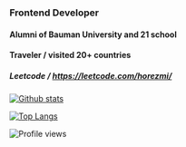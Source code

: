 ### Frontend Developer

#### Alumni of Bauman University and 21 school
#### Traveler / visited 20+ countries

##### Leetcode / https://leetcode.com/horezmi/

[![Github stats](https://github-readme-stats.vercel.app/api?username=horezmi&show_icons=true&theme=radical)](https://github.com/horezmi)

[![Top Langs](https://github-readme-stats.vercel.app/api/top-langs/?username=horezmi&show_icons=true&theme=radical)](https://github.com/horezmi)

![Profile views](https://komarev.com/ghpvc/?username=horezmi)
